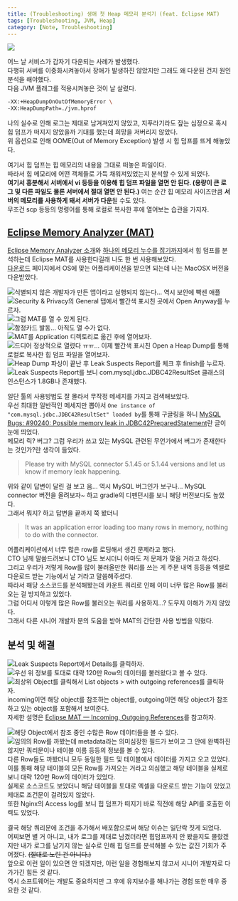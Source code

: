 ```yaml
---
title: (Troubleshooting) 생애 첫 Heap 메모리 분석기 (feat. Eclipse MAT)
tags: [Troubleshooting, JVM, Heap]
category: [Note, Troubleshooting]
---
```

![](thumb.png)

어느 날 서비스가 갑자기 다운되는 사례가 발생했다.  
다행히 서버를 이중화시켜놓아서 장애가 발생하진 않았지만 그래도 왜 다운된 건지 원인 분석을 해야했다.    
다음 JVM 플래그를 적용시켜놓은 것이 날 살렸다.  
```bash
-XX:+HeapDumpOnOutOfMemoryError \
-XX:HeapDumpPath=./jvm.hprof
```
나의 실수로 인해 로그는 제대로 남겨져있지 않았고, 지푸라기라도 잪는 심정으로 혹시 힙 덤프가 떠지지 않았을까 기대를 했는데 희망을 저버리지 않았다.  
위 옵션으로 인해 OOME(Out of Memory Exception) 발생 시 힙 덤프를 뜨게 해놓았다.  

여기서 힙 덤프는 힙 메모리의 내용을 그대로 떠놓은 파일이다.  
따라서 힙 메모리에 어떤 객체들로 가득 채워져있었는지 분석할 수 있게 되었다.  
**여기서 흥분해서 서버에서 vi 등등을 이용해 힙 덤프 파일을 열면 안 된다. (용량이 큰 로그 및 다른 파일도 물론 서버에서 절대 열면 안 된다.)** 
여는 순간 힙 메모리 사이즈만큼 **서버의 메모리를 사용하게 돼서 서버가 다운**될 수도 있다.  
무조건 scp 등등의 명령어를 통해 로컬로 복사한 후에 열어보는 습관을 가지자.

## [Eclipse Memory Analyzer (MAT)](https://www.eclipse.org/mat/)
[Eclipse Memory Analyzer 소개](https://spoqa.github.io/2012/02/06/eclipse-mat.html)와 [하나의 메모리 누수를 잡기까지](https://d2.naver.com/helloworld/1326256)에서 힙 덤프를 분석하는데 Eclipse MAT를 사용한다길래 나도 한 번 사용해보았다.  
[다운로드](https://www.eclipse.org/mat/downloads.php) 페이지에서 OS에 맞는 어플리케이션을 받으면 되는데 나는 MacOSX 버전을 다운받았다.  

![식별되지 않은 개발자가 만든 앱이라고 실행되지 않는다... 역시 보안에 빡센 애플](01.png)  
![Security & Privacy의 General 탭에서 빨간색 표시친 곳에서 Open Anyway를 누르자.](02.png)  
![그럼 MAT를 열 수 있게 된다.](03.png)  
![함정카드 발동... 아직도 열 수가 없다.](04.png)  
![MAT를 Application 디렉토리로 옮긴 후에 열어보자.](05.png)  
![드디어 정상적으로 열렸다 ㅠㅠ... 이제 빨간색 표시친 Open a Heap Dump를 통해 로컬로 복사한 힙 덤프 파일을 열어보자.](06.png)  
![Heap Dump 파싱이 끝난 후 Leak Suspects Report를 체크 후 finish를 누르자.](07.png)  
![Leak Suspects Report를 보니 com.mysql.jdbc.JDBC42ResultSet 클래스의 인스턴스가 1.8GB나 존재했다.](08.png)  

일단 툴의 사용방법도 잘 몰라서 무작정 메세지를 가지고 검색해보았다.  
우선 최대한 일반적인 메세지만 뽑아서 `One instance of "com.mysql.jdbc.JDBC42ResultSet" loaded by`를 통해 구글링을 하니
[MySQL Bugs: #90240: Possible memory leak in JDBC42PreparedStatement](https://bugs.mysql.com/bug.php?id=90240)란 글이 눈에 띄었다.  
메모리 릭? 버그? 그럼 우리가 쓰고 있는 MySQL 관련된 무언가에서 버그가 존재한다는 것인가?란 생각이 들었다.  
> Please try with MySQL connector 5.1.45 or 5.1.44 versions and let us know if memory leak happening.

위와 같이 답변이 달린 걸 보고 음... 역시 MySQL 버그인가 보구나... MySQL connector 버전을 올려보자~ 하고 gradle의 디펜던시를 보니 해당 버전보다도 높았다.  
그래서 뭐지? 하고 답변을 끝까지 쭉 봤더니
> It was an application error loading too many rows in memory, nothing to do with the connector.

어플리케이션에서 너무 많은 row를 로딩해서 생긴 문제라고 했다.  
CTO 님께 말씀드려보니 CTO 님도 보시더니 아마도 저 문제가 맞을 거라고 하셨다.  
그리고 우리가 저렇게 Row를 많이 불러올만한 쿼리를 쓰는 게 주문 내역 등등을 엑셀로 다운로드 받는 기능에서 날 거라고 말씀해주셨다.  
따라서 해당 소스코드를 분석해봤는데 카운트 쿼리로 인해 이미 너무 많은 Row를 불러오는 걸 방지하고 있었다.  
그럼 어디서 이렇게 많은 Row를 불러오는 쿼리를 사용하지...? 도무지 이해가 가지 않았다.  
그래서 다른 시니어 개발자 분의 도움을 받아 MAT의 간단한 사용 방법을 익혔다.  

## 분석 및 해결
![Leak Suspects Report에서 Details를 클릭하자.](09.png)
![우선 위 정보를 토대로 대략 120만 Row의 데이터를 불러왔다고 볼 수 있다.](10.png)  
![최상위 Object를 클릭해서 List objects > with outgoing references를 클릭하자.](11.png)  
incoming이면 해당 object를 참조하는 object를, outgoing이면 해당 object가 참조하고 있는 object를 포함해서 보여준다.  
자세한 설명은 [Eclipse MAT — Incoming, Outgoing References](https://dzone.com/articles/eclipse-mat-incoming-outgoing-references)를 참고하자.  

![해당 Object에서 참조 중인 수많은 Row 데이터들을 볼 수 있다.](12.png)  
![임의의 Row를 까봤는데 metadata라는 의미심장한 필드가 보이고 그 안에 완벽하진 않지만 쿼리문이나 테이블 이름 등등의 정보를 볼 수 있다.](13.png)  
다른 Row들도 까봤더니 모두 동일한 필드 및 테이블에서 데이터를 가지고 오고 있었다.  
이를 통해 해당 테이블의 모든 Row를 가져오는 거라고 의심했고 해당 테이블을 실제로 보니 대략 120만 Row의 데이터가 있었다.  
실제로 소스코드도 보았더니 해당 테이블을 토대로 엑셀을 다운로드 받는 기능이 있었고 제대로 조건문이 걸려있지 않았다.  
또한 Nginx의 Access log를 보니 힙 덤프가 떠지기 바로 직전에 해당 API를 호출한 이력도 있었다.

결국 해당 쿼리문에 조건을 추가해서 배포함으로써 해당 이슈는 일단락 짓게 되었다.  
어찌보면 별 거 아니고, 내가 로그를 제대로 남겼더라면 힙덤프까지 안 봤을지도 몰랐겠지만
내가 로그를 남기지 않는 실수로 인해 힙 덤프를 분석해볼 수 있는 값진 기회가 주어졌다. ~~(절대로 노린 건 아니다.)~~  
앞으로 이런 일이 있으면 안 되겠지만, 이런 일을 경험해보지 않고서 시니어 개발자로 다가가긴 힘든 것 같다.  
역시 소프트웨어는 개발도 중요하지만 그 후에 유지보수를 해나가는 경험 또한 매우 중요한 것 같다.